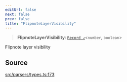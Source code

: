 ```yaml
---
editUrl: false
next: false
prev: false
title: "FlipnoteLayerVisibility"
---
```


> **FlipnoteLayerVisibility**: [`Record ↗️`]( https://www.typescriptlang.org/docs/handbook/utility-types.html#recordkeys-type )\<`number`, `boolean`\>

Flipnote layer visibility

## Source

[src/parsers/types.ts:173](https://github.com/jaames/flipnote.js/blob/afe27e228e29d19d2dff33dfb324ba35dc913507/src/parsers/types.ts#L173)
